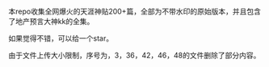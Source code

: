 # 
本repo收集全网爆火的天涯神贴200+篇，全部为不带水印的原始版本，并且包含了地产预言大神kk的全集。

如果觉得不错，可以给一个star。

由于文件上传大小限制，序号为，3，36，42，46，48的文件删除了部分内容。
